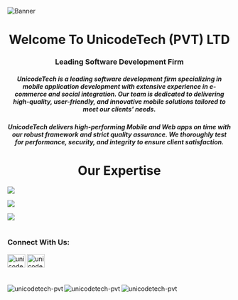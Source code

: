 
![Banner](https://github.com/user-attachments/assets/ef512d0a-2d65-4f56-9d9d-f604947b7ca5)

<h1> </h1>
<h1 align="center">Welcome To UnicodeTech (PVT) LTD</h1>

<h3 align="center">Leading Software Development Firm</h3>
<h5 align="center">UnicodeTech is a leading software development firm specializing in mobile application development with extensive experience in e-commerce and social integration. Our team is dedicated to delivering high-quality, user-friendly, and innovative mobile solutions tailored to meet our clients' needs.</h5>
<h5 align="center">UnicodeTech delivers high-performing Mobile and Web apps on time with our robust framework and strict quality assurance. We thoroughly test for performance, security, and integrity to ensure client satisfaction.</h5>

<h1> </h1>
<h1 align="center">Our Expertise</h1>
<p><img align="center" src="https://github.com/user-attachments/assets/cfc1fd27-96a7-43f5-9d94-4b4e92e371a7" /></p>
<p><img align="center" src="https://github.com/user-attachments/assets/e610406f-ad98-4c77-b473-6a33debf4887" /></p>
<p><img align="center" src="https://github.com/user-attachments/assets/8db0926f-c1f2-4975-bb09-b0342fa6bbda" /></p>

<h1> </h1>
<h3 align="left">Connect With Us:</h3>
<p align="left">
<a href="https://linkedin.com/in/unicodetech (pvt) ltd." target="blank"><img align="center" src="https://raw.githubusercontent.com/rahuldkjain/github-profile-readme-generator/master/src/images/icons/Social/linked-in-alt.svg" alt="unicodetech (pvt) ltd." height="30" width="40" /></a>
<a href="https://fb.com/unicodetech - pvt ltd." target="blank"><img align="center" src="https://raw.githubusercontent.com/rahuldkjain/github-profile-readme-generator/master/src/images/icons/Social/facebook.svg" alt="unicodetech - pvt ltd." height="30" width="40" /></a>
</p>
<h1> </h1>


<p align="left">
  <img src="https://github-readme-stats.vercel.app/api/top-langs?username=unicodetech-pvt&show_icons=true&locale=en&layout=compact" alt="unicodetech-pvt" />
  <img align="left" src="https://github-readme-stats.vercel.app/api?username=unicodetech-pvt&show_icons=true&locale=en" alt="unicodetech-pvt" />
  <img align="left" src="https://github-readme-streak-stats.herokuapp.com/?user=unicodetech-pvt&" alt="unicodetech-pvt" />
</p>

